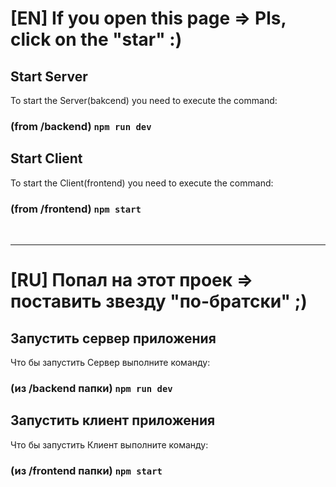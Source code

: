 #  [EN] If you open this page => Pls, click on the "star" :)

## Start Server

To start the Server(bakcend) you need to execute the command: 

### (from /backend) `npm run dev` 

## Start Client

To start the Client(frontend) you need to execute the command: 

### (from /frontend)  `npm start`

<br>
<hr>

# [RU] Попал на этот проек => поставить звезду "по-братски" ;)

## Запустить сервер приложения

Что бы запустить Сервер выполните команду:  

### (из /backend папки) `npm run dev` 

## Запустить клиент приложения

Что бы запустить Клиент выполните команду: 

### (из /frontend папки)  `npm start`

